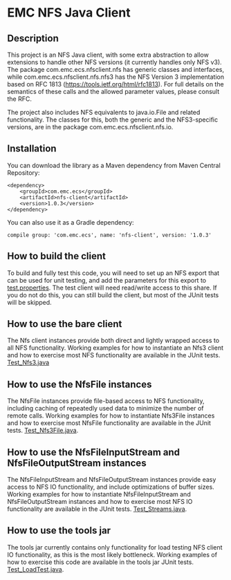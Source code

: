 EMC NFS Java Client
===

Description
---

This project is an NFS Java client, with some extra abstraction
to allow extensions to handle other NFS versions (it currently handles
only NFS v3). The package
com.emc.ecs.nfsclient.nfs has generic classes and interfaces,
while com.emc.ecs.nfsclient.nfs.nfs3 has the NFS Version 3 implementation
based on RFC 1813 (https://tools.ietf.org/html/rfc1813). For full details
on the semantics of these calls and the allowed parameter values, please
consult the RFC.

The project also includes NFS equivalents to java.io.File and related
functionality. The classes for this, both the generic and the
NFS3-specific versions, are in the package com.emc.ecs.nfsclient.nfs.io.

Installation
---

You can download the library as a Maven dependency from Maven Central Repository:

    <dependency>
        <groupId>com.emc.ecs</groupId>
        <artifactId>nfs-client</artifactId>
        <version>1.0.3</version>
    </dependency>

You can also use it as a Gradle dependency:

    compile group: 'com.emc.ecs', name: 'nfs-client', version: '1.0.3'

How to build the client
---

To build and fully test this code, you will need to set up an NFS export
that can be used for unit testing, and add the parameters for this export
to
[test.properties](https://raw.githubusercontent.com/EMCECS/nfs-client-java/master/src/test/resources/test.properties).
The test client will need read/write access to this share. If you do not
do this, you can still build the client, but most of the JUnit tests will
be skipped. 
  
How to use the bare client
---

The Nfs client instances provide both direct and lightly wrapped access to all NFS functionality.
Working examples for how to instantiate an Nfs3 client and how to exercise most 
NFS functionality are available in the JUnit tests.
[Test_Nfs3.java](https://raw.githubusercontent.com/EMCECS/nfs-client-java/master/src/test/java/com/emc/ecs/nfsclient/nfs/nfs3/Test_Nfs3.java)

How to use the NfsFile instances
---

The NfsFile instances provide file-based access to NFS functionality, including caching of repeatedly used
data to minimize the number of remote calls. Working examples for how to instantiate Nfs3File instances and
how to exercise most NfsFile functionality are available in the JUnit tests.
[Test_Nfs3File.java](https://raw.githubusercontent.com/EMCECS/nfs-client-java/master/src/test/java/com/emc/ecs/nfsclient/nfs/io/Test_Nfs3File.java).

How to use the NfsFileInputStream and NfsFileOutputStream instances
---

The NfsFileInputStream and NfsFileOutputStream instances provide easy access to NFS IO functionality, and 
include optimizations of buffer sizes.
Working examples for how to instantiate NfsFileInputStream and NfsFileOutputStream instances and
how to exercise most NFS IO functionality are available in the JUnit tests.
[Test_Streams.java](https://raw.githubusercontent.com/EMCECS/nfs-client-java/master/src/test/java/com/emc/ecs/nfsclient/nfs/io/Test_Streams.java).

How to use the tools jar
---

The tools jar currently contains only functionality for load testing NFS client IO functionality, as this is the
most likely  bottleneck. Working examples of how to exercise this code are available in the tools jar JUnit tests.
[Test_LoadTest.java](https://raw.githubusercontent.com/EMCECS/nfs-client-java/master/tools/src/test/java/com/emc/ecs/nfsclient/nfs/io/Test_LoadTest.java).

